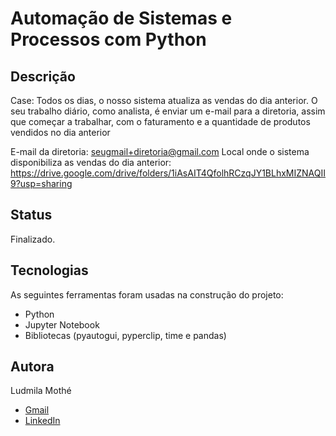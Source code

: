 # Automação de Sistemas e Processos com Python

## Descrição
Case: Todos os dias, o nosso sistema atualiza as vendas do dia anterior. O seu trabalho diário, como analista, é enviar um e-mail para a diretoria, assim que começar a trabalhar, com o faturamento e a quantidade de produtos vendidos no dia anterior

E-mail da diretoria: seugmail+diretoria@gmail.com Local onde o sistema disponibiliza as vendas do dia anterior: https://drive.google.com/drive/folders/1iAsAIT4QfolhRCzqJY1BLhxMIZNAQII9?usp=sharing

## Status
Finalizado.

## Tecnologias 
As seguintes ferramentas foram usadas na construção do projeto:

- Python
- Jupyter Notebook
- Bibliotecas (pyautogui, pyperclip, time e pandas)

## Autora
Ludmila Mothé

- [Gmail](mailto:ludmila.mothe@gmail.com)
- [LinkedIn](https://www.linkedin.com/in/ludmilamothe/)
